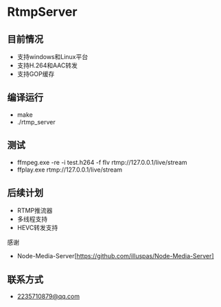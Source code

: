 ﻿# RtmpServer

目前情况
-
* 支持windows和Linux平台
* 支持H.264和AAC转发
* 支持GOP缓存

编译运行
-
* make
* ./rtmp_server

测试
-
* ffmpeg.exe -re -i test.h264 -f flv rtmp://127.0.0.1/live/stream
* ffplay.exe rtmp://127.0.0.1/live/stream

后续计划
-
* RTMP推流器
* 多线程支持
* HEVC转发支持

感谢
* Node-Media-Server[https://github.com/illuspas/Node-Media-Server]

联系方式
-
* 2235710879@qq.com